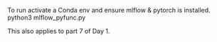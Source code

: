 To run activate a Conda env and ensure mlflow & pytorch is installed.
python3 mlflow_pyfunc.py

This also applies to part 7 of Day 1.